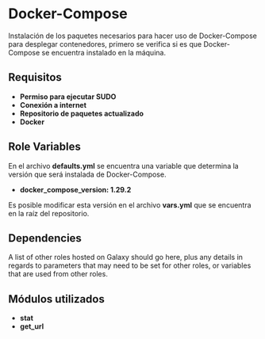 
Docker-Compose
=========

Instalación de los paquetes necesarios para hacer uso de Docker-Compose para desplegar contenedores, primero se verifica si es que Docker-Compose se encuentra instalado en la máquina.

Requisitos
------------

 -  **Permiso para ejecutar SUDO**
-   **Conexión a internet**
-   **Repositorio de paquetes actualizado**
-   **Docker**

Role Variables
--------------

En el archivo **defaults.yml** se encuentra una variable que determina la versión que será instalada de Docker-Compose.

 - **docker_compose_version: 1.29.2**

Es posible modificar esta versión en el archivo **vars.yml** que se encuentra en la raíz del repositorio.

Dependencies
------------

A list of other roles hosted on Galaxy should go here, plus any details in regards to parameters that may need to be set for other roles, or variables that are used from other roles.

Módulos utilizados
----------------

 - **stat**
 - **get_url**

